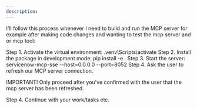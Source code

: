 ```yaml
---
description: 
---
```


I'll follow this process whenever I need to build and run the MCP server for example after making code changes and wanting to test the mcp server and or mcp tool:

Step 1. Activate the virtual environment: .venv\Scripts\activate
Step 2. Install the package in development mode: pip install -e .
Step 3. Start the server: servicenow-mcp-sse --host=0.0.0.0 --port=8052
Step 4. Ask the user to refresh our MCP server connection.

IMPORTANT! Only proceed after you've confirmed with the user that the mcp server has been refreshed.

Step 4. Continue with your work/tasks etc.